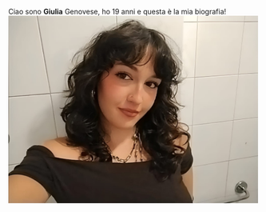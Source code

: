 Ciao sono **Giulia** Genovese, ho 19 anni e questa è la mia biografia!
<img src="assets/selfiepazzeskogirato.jpeg" width="500">